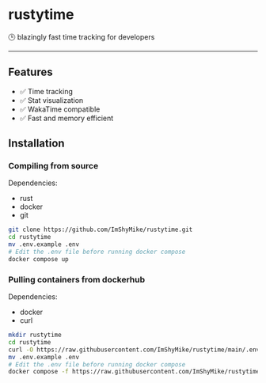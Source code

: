# rustytime

🕒 blazingly fast time tracking for developers

---

## Features

- ✅ Time tracking
- ✅ Stat visualization
- ✅ WakaTime compatible
- ✅ Fast and memory efficient

## Installation

### Compiling from source

Dependencies:

- rust
- docker
- git

```bash
git clone https://github.com/ImShyMike/rustytime.git
cd rustytime
mv .env.example .env
# Edit the .env file before running docker compose
docker compose up
```

### Pulling containers from dockerhub

Dependencies:

- docker
- curl

```bash
mkdir rustytime
cd rustytime
curl -O https://raw.githubusercontent.com/ImShyMike/rustytime/main/.env.example
mv .env.example .env
# Edit the .env file before running docker compose
docker compose -f https://raw.githubusercontent.com/ImShyMike/rustytime/main/docker-compose.yml up
```
